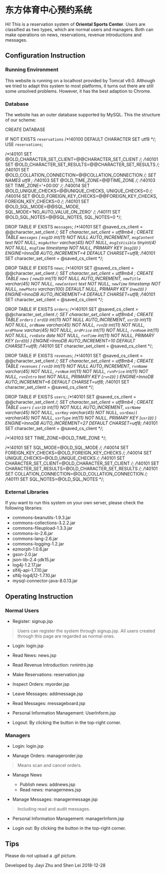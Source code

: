 # 东方体育中心预约系统

Hi! This is a reservation system of **Oriental Sports Center**.
Users are classified as two types, which are normal users and managers. Both can make operations on news, reservations, revenue introductions and messages.

## Configuration Instruction
### Running Environment
This website is running on a localhost provided by Tomcat v9.0.
Although we tried to adapt this system to most platforms, it turns out there are still some unsolved problems. However, it has the best adaption to Chrome.

### Database
The website has an outer database supported by MySQL.
This the structure of our scheme:

CREATE DATABASE

IF NOT EXISTS `reservations` /*!40100 DEFAULT CHARACTER SET utf8 */;
USE `reservations`;

/*!40101 SET @OLD_CHARACTER_SET_CLIENT=@@CHARACTER_SET_CLIENT */;
/*!40101 SET @OLD_CHARACTER_SET_RESULTS=@@CHARACTER_SET_RESULTS */;
/*!40101 SET @OLD_COLLATION_CONNECTION=@@COLLATION_CONNECTION */;
 SET NAMES utf8 ;
/*!40103 SET @OLD_TIME_ZONE=@@TIME_ZONE */;
/*!40103 SET TIME_ZONE='+00:00' */;
/*!40014 SET @OLD_UNIQUE_CHECKS=@@UNIQUE_CHECKS, UNIQUE_CHECKS=0 */;
/*!40014 SET @OLD_FOREIGN_KEY_CHECKS=@@FOREIGN_KEY_CHECKS, FOREIGN_KEY_CHECKS=0 */;
/*!40101 SET @OLD_SQL_MODE=@@SQL_MODE, SQL_MODE='NO_AUTO_VALUE_ON_ZERO' */;
/*!40111 SET @OLD_SQL_NOTES=@@SQL_NOTES, SQL_NOTES=0 */;


DROP TABLE IF EXISTS `messages`;
/*!40101 SET @saved_cs_client     = @@character_set_client */;
 SET character_set_client = utf8mb4 ;
CREATE TABLE `messages` (
  `msgID` int(11) NOT NULL AUTO_INCREMENT,
  `msgContent` text NOT NULL,
  `msgAuthor` varchar(45) NOT NULL,
  `msgIsVisible` tinyint(4) NOT NULL,
  `msgTime` timestamp NOT NULL,
  PRIMARY KEY (`msgID`)
) ENGINE=InnoDB AUTO_INCREMENT=4 DEFAULT CHARSET=utf8;
/*!40101 SET character_set_client = @saved_cs_client */;

DROP TABLE IF EXISTS `news`;
/*!40101 SET @saved_cs_client     = @@character_set_client */;
 SET character_set_client = utf8mb4 ;
CREATE TABLE `news` (
  `newID` int(11) NOT NULL AUTO_INCREMENT,
  `newTitle` varchar(45) NOT NULL,
  `newContent` text NOT NULL,
  `newTime` timestamp NOT NULL,
  `newPhoto` varchar(100) DEFAULT NULL,
  PRIMARY KEY (`newID`)
) ENGINE=InnoDB AUTO_INCREMENT=4 DEFAULT CHARSET=utf8;
/*!40101 SET character_set_client = @saved_cs_client */;

DROP TABLE IF EXISTS `orders`;
/*!40101 SET @saved_cs_client     = @@character_set_client */;
 SET character_set_client = utf8mb4 ;
CREATE TABLE `orders` (
  `ordID` int(11) NOT NULL AUTO_INCREMENT,
  `usrID` int(11) NOT NULL,
  `ordName` varchar(45) NOT NULL,
  `rvnID` int(11) NOT NULL,
  `ordPhone` varchar(45) NOT NULL,
  `ordPrice` int(11) NOT NULL,
  `rvnRoom` int(11) NOT NULL,
  `rvnDate` date NOT NULL,
  `rvnTime` int(11) NOT NULL,
  PRIMARY KEY (`ordID`)
) ENGINE=InnoDB AUTO_INCREMENT=10 DEFAULT CHARSET=utf8;
/*!40101 SET character_set_client = @saved_cs_client */;

DROP TABLE IF EXISTS `revenues`;
/*!40101 SET @saved_cs_client     = @@character_set_client */;
 SET character_set_client = utf8mb4 ;
CREATE TABLE `revenues` (
  `rvnID` int(11) NOT NULL AUTO_INCREMENT,
  `rvnName` varchar(45) NOT NULL,
  `rvnNum` int(11) NOT NULL,
  `rvnPrice` int(11) NOT NULL,
  `rvnIntro` text NOT NULL,
  PRIMARY KEY (`rvnID`)
) ENGINE=InnoDB AUTO_INCREMENT=6 DEFAULT CHARSET=utf8;
/*!40101 SET character_set_client = @saved_cs_client */;

DROP TABLE IF EXISTS `users`;
/*!40101 SET @saved_cs_client     = @@character_set_client */;
 SET character_set_client = utf8mb4 ;
CREATE TABLE `users` (
  `usrID` int(11) NOT NULL AUTO_INCREMENT,
  `usrName` varchar(45) NOT NULL,
  `usrKey` varchar(45) NOT NULL,
  `usrEmail` varchar(45) NOT NULL,
  `usrType` int(11) NOT NULL,
  PRIMARY KEY (`usrID`)
) ENGINE=InnoDB AUTO_INCREMENT=27 DEFAULT CHARSET=utf8;
/*!40101 SET character_set_client = @saved_cs_client */;

/*!40103 SET TIME_ZONE=@OLD_TIME_ZONE */;

/*!40101 SET SQL_MODE=@OLD_SQL_MODE */;
/*!40014 SET FOREIGN_KEY_CHECKS=@OLD_FOREIGN_KEY_CHECKS */;
/*!40014 SET UNIQUE_CHECKS=@OLD_UNIQUE_CHECKS */;
/*!40101 SET CHARACTER_SET_CLIENT=@OLD_CHARACTER_SET_CLIENT */;
/*!40101 SET CHARACTER_SET_RESULTS=@OLD_CHARACTER_SET_RESULTS */;
/*!40101 SET COLLATION_CONNECTION=@OLD_COLLATION_CONNECTION */;
/*!40111 SET SQL_NOTES=@OLD_SQL_NOTES */;

### External Libraries
If you want to run this system on your own server, please check the following libraries:
- commons-beanutils-1.9.3.jar
- commons-collections-3.2.2.jar
- commons-fileupload-1.3.3.jar
- commons-io-2.6.jar
- commons-lang-2.6.jar
- commons-logging-1.2.jar
- ezmorph-1.0.6.jar
- gson-2.0.jar
- json-lib-2.4-jdk15.jar
- log4j-1.2.17.jar
- slf4j-api-1.7.10.jar
- slf4j-log4j12-1.7.10.jar
- mysql-connector-java-8.0.13.jar

## Operating Instruction

### Normal Users

- Register: signup.jsp
>Users can register the system through signup.jsp. All users created through this page are regarded as normal ones.

- Login: login.jsp

- Read News: news.jsp

- Read Revenue Introduction: rvnintro.jsp

- Make Reservations: reservation.jsp
- Inspect Orders: myorder.jsp

- Leave Messages: addmessage.jsp
- Read Messages: messageboard.jsp

- Personal Information Management: UserInform.jsp

- Logout:  By clicking the button in the top-right corner.

### Managers

- Login: login.jsp

- Manage Orders: managerorder.jsp
> Means scan and cancel orders.

- Manage News
  - Publish news: addnews.jsp
  - Read news: managernews.jsp

- Manage Messages: managermessage.jsp
> Including read and audit messages.

- Personal Information Management: managerInform.jsp

- Login out: By clicking the button in the top-right corner.

## Tips
Please do not upload a .gif picture.

Developed by Jiayi Zhu and Shen Lei
2018-12-28
